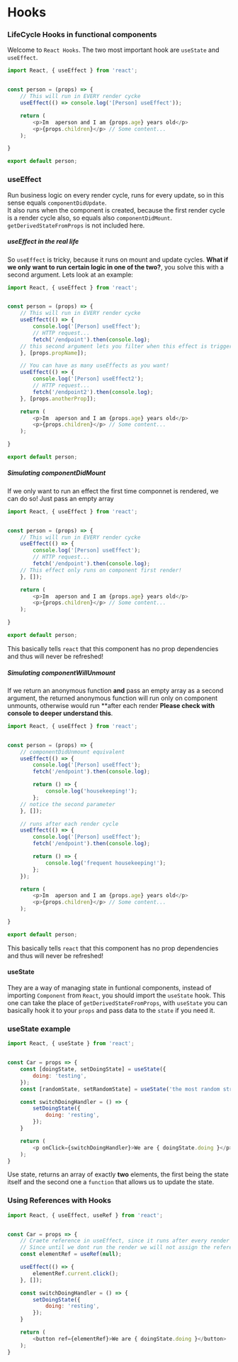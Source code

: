 # Hooks


### LifeCycle Hooks in functional components
Welcome to `React Hooks`. The two most important hook are `useState` and `useEffect`.
```javascript
import React, { useEffect } from 'react';


const person = (props) => {
	// This will run in EVERY render cycke
	useEffect(() => console.log('[Person] useEffect'));

	return (
		<p>Im  aperson and I am {props.age} years old</p>
		<p>{props.children}</p> // Some content...
	);

}

export default person;
```

### useEffect
Run business logic on every render cycle, runs for every update, so in this sense equals `componentDidUpdate`.  
It also runs when the component is created, because the first render cycle is a render cycle also, so equals also `componentDidMount`.
`getDerivedStateFromProps` is not included here.

##### useEffect in the real life
So `useEffect` is tricky, because it runs on mount and update cycles. **What if we only want to run certain logic in one of the two?**, you solve this with a second argument. Lets look at an example:
```javascript
import React, { useEffect } from 'react';


const person = (props) => {
	// This will run in EVERY render cycke
	useEffect(() => {
		console.log('[Person] useEffect');
		// HTTP request...
		fetch('/endpoint').then(console.log);
	// this second argument lets you filter when this effect is triggered, in this case only when props.propName changes value
	}, [props.propName]);

	// You can have as many useEffects as you want!
	useEffect(() => {
		console.log('[Person] useEffect2');
		// HTTP request...
		fetch('/endpoint2').then(console.log);
	}, [props.anotherProp]);

	return (
		<p>Im  aperson and I am {props.age} years old</p>
		<p>{props.children}</p> // Some content...
	);

}

export default person;
```
##### Simulating componentDidMount
If we only want to run an effect the first time componnet is rendered, we can do so! Just pass an empty array
```javascript
import React, { useEffect } from 'react';


const person = (props) => {
	// This will run in EVERY render cycke
	useEffect(() => {
		console.log('[Person] useEffect');
		// HTTP request...
		fetch('/endpoint').then(console.log);
	// This effect only runs on component first render!
	}, []);

	return (
		<p>Im  aperson and I am {props.age} years old</p>
		<p>{props.children}</p> // Some content...
	);

}

export default person;
```
This basically tells `react` that this component has no prop dependencies and thus will never be refreshed!

##### Simulating componentWillUnmount
If we return an anonymous function **and** pass an empty array as a second argument, the returned anonymous function will run only on component unmounts, otherwise would run **after each render **Please check with console to deeper understand this**.
```javascript
import React, { useEffect } from 'react';


const person = (props) => {
	// componentDidUnmount equivalent
	useEffect(() => {
		console.log('[Person] useEffect');
		fetch('/endpoint').then(console.log);

		return () => {
			console.log('housekeeping!');
		};
	// notice the second parameter
	}, []);

	// runs after each render cycle
	useEffect(() => {
		console.log('[Person] useEffect');
		fetch('/endpoint').then(console.log);

		return () => {
			console.log('frequent housekeeping!');
		};
	});

	return (
		<p>Im  aperson and I am {props.age} years old</p>
		<p>{props.children}</p> // Some content...
	);

}

export default person;
```
This basically tells `react` that this component has no prop dependencies and thus will never be refreshed!

#### useState
They are a way of managing state in funtional components, instead of importing `Component` from `React`, you should import the `useState` hook.
This one can take the place of `getDerivedStateFromProps`, with `useState` you can basically hook it to your `props` and pass data to the `state` if you need it.

### useState example
```javascript
import React, { useState } from 'react';


const Car = props => {
	const [doingState, setDoingState] = useState({
		doing: 'testing',
	});
	const [randomState, setRandomState] = useState('the most random string');

	const switchDoingHandler = () => {
		setDoingState({
			doing: 'resting',
		});
	}

	return (
		<p onClick={switchDoingHandler}>We are { doingState.doing }</p>
	);
}
```
Use state, returns an array of exactly **two** elements, the first being the state itself and the second one a `function` that allows us to update the state.

### Using References with Hooks
```javascript
import React, { useEffect, useRef } from 'react';


const Car = props => {
	// Craete reference in useEffect, since it runs after every render cycle
	// Since until we dont run the render we will not assign the reference
	const elementRef = useRef(null);

	useEffect(() => {
		elementRef.current.click();
	}, []);

	const switchDoingHandler = () => {
		setDoingState({
			doing: 'resting',
		});
	}

	return (
		<button ref={elementRef}>We are { doingState.doing }</button>
	);
}
```
